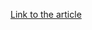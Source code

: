 [Link to the article](https://www.proofpoint.com/us/blog/threat-insight/geofenced-netwire-campaigns)
